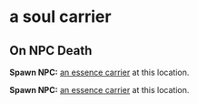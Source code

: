 # a soul carrier
## On NPC Death



**Spawn NPC:**  [an essence carrier](/npc/71070) at this location.

**Spawn NPC:**  [an essence carrier](/npc/71070) at this location.



